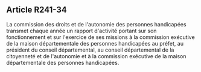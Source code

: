 ## Article R241-34

La commission des droits et de l'autonomie des personnes handicapées transmet chaque année un rapport
d'activité portant sur son fonctionnement et sur l'exercice de ses missions à la commission exécutive de
la maison départementale des personnes handicapées au préfet, au président du conseil départemental,
au conseil départemental de la citoyenneté et de l'autonomie et à la commission exécutive de la maison
départementale des personnes handicapées.

